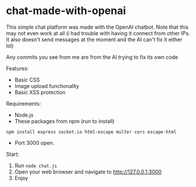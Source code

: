 # chat-made-with-openai
This simple chat platform was made with the OpenAI chatbot. Note that this may not even work at all (i had trouble with having it connect from other IPs. It also doesn't send messages at the moment and the AI can't fix it either lol)

Any commits you see from me are from the AI trying to fix its own code

Features:
- Basic CSS
- Image upload functionality
- Basic XSS protection

Requirements:
- Node.js
- These packages from npm (run to install)
```
npm install express socket.io html-escape multer cors escape-html
```
- Port 3000 open.

Start:
1. Run ``node chat.js``
2. Open your web browser and navigate to http://127.0.0.1:3000
3. Enjoy
